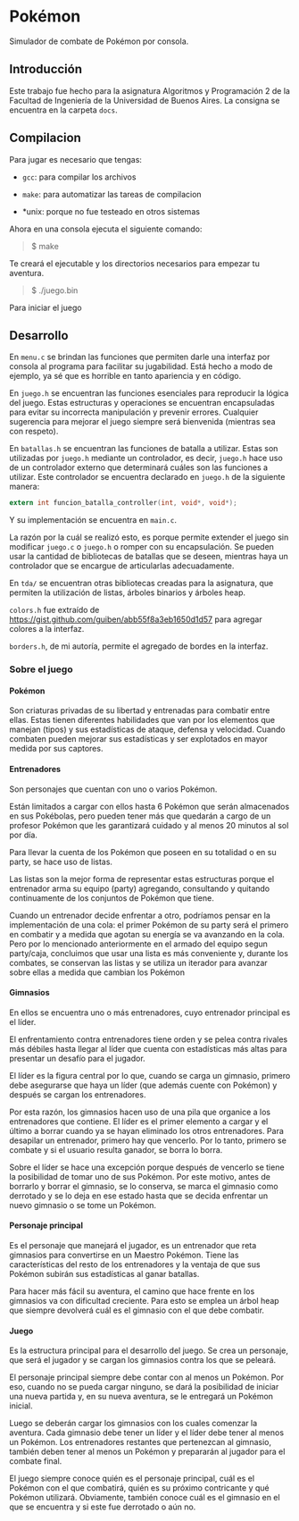 # Pokémon

Simulador de combate de Pokémon por consola.

## Introducción

Este trabajo fue hecho para la asignatura Algoritmos y Programación 2 de la
Facultad de Ingeniería de la Universidad de Buenos Aires. La consigna se
encuentra en la carpeta `docs`.

## Compilacion

Para jugar es necesario que tengas:

- `gcc`: para compilar los archivos 

- `make`: para automatizar las tareas de compilacion

- *unix: porque no fue testeado en otros sistemas

Ahora en una consola ejecuta el siguiente comando:

> $ make

  Te creará el ejecutable y los directorios necesarios para empezar tu
  aventura.

> $ ./juego.bin

  Para iniciar el juego

## Desarrollo

En `menu.c` se brindan las funciones que permiten darle una interfaz por
consola al programa para facilitar su jugabilidad. Está hecho a modo de
ejemplo, ya sé que es horrible en tanto apariencia y en código.

En `juego.h` se encuentran las funciones esenciales para reproducir la lógica
del juego. Estas estructuras y operaciones se encuentran encapsuladas para
evitar su incorrecta manipulación y prevenir errores. Cualquier sugerencia para
mejorar el juego siempre será bienvenida (mientras sea con respeto).

En `batallas.h` se encuentran las funciones de batalla a utilizar. Estas son
utilizadas por `juego.h` mediante un controlador, es decir, `juego.h` hace uso
de un controlador externo que determinará cuáles son las funciones a utilizar.
Este controlador se encuentra declarado en `juego.h` de la siguiente manera:

```c
extern int funcion_batalla_controller(int, void*, void*);
```

Y su implementación se encuentra en `main.c`.

La razón por la cuál se realizó esto, es porque permite extender el juego sin
modificar `juego.c` o `juego.h` o romper con su encapsulación. Se pueden usar
la cantidad de bibliotecas de batallas que se deseen, mientras haya un
controlador que se encargue de articularlas adecuadamente.

En `tda/` se encuentran otras bibliotecas creadas para la asignatura, que
permiten la utilización de listas, árboles binarios y árboles heap.

`colors.h` fue extraído de https://gist.github.com/guiben/abb55f8a3eb1650d1d57
para agregar colores a la interfaz.

`borders.h`, de mi autoría, permite el agregado de bordes en la interfaz.

### Sobre el juego

#### Pokémon

Son criaturas privadas de su libertad y entrenadas para combatir entre ellas.
Estas tienen diferentes habilidades que van por los elementos que manejan
(tipos) y sus estadísticas de ataque, defensa y velocidad. Cuando combaten
pueden mejorar sus estadísticas y ser explotados en mayor medida por sus
captores.

#### Entrenadores

Son personajes que cuentan con uno o varios Pokémon.

Están limitados a cargar con ellos hasta 6 Pokémon que serán almacenados en sus
Pokébolas, pero pueden tener más que quedarán a cargo de un profesor Pokémon
que les garantizará cuidado y al menos 20 minutos al sol por día.

Para llevar la cuenta de los Pokémon que poseen en su totalidad o en su party,
se hace uso de listas.

Las listas son la mejor forma de representar estas estructuras porque el
entrenador arma su equipo (party) agregando, consultando y quitando
continuamente de los conjuntos de Pokémon que tiene.

Cuando un entrenador decide enfrentar a otro, podríamos pensar en la
implementación de una cola: el primer Pokémon de su party será el primero en
combatir y a medida que agotan su energía se va avanzando en la cola. Pero por
lo mencionado anteriormente en el armado del equipo segun party/caja,
concluimos que usar una lista es más conveniente y, durante los combates, se
conservan las listas y se utiliza un iterador para avanzar sobre ellas a medida
que cambian los Pokémon

#### Gimnasios

En ellos se encuentra uno o más entrenadores, cuyo entrenador principal es el
líder.

El enfrentamiento contra entrenadores tiene orden y se pelea contra rivales más
débiles hasta llegar al líder que cuenta con estadísticas más altas para
presentar un desafío para el jugador.

El líder es la figura central por lo que, cuando se carga un gimnasio, primero
debe asegurarse que haya un líder (que además cuente con Pokémon) y después se
cargan los entrenadores.

Por esta razón, los gimnasios hacen uso de una pila que organice a los
entrenadores que contiene. El líder es el primer elemento a cargar y el último
a borrar cuando ya se hayan eliminado los otros entrenadores. Para desapilar un
entrenador, primero hay que vencerlo. Por lo tanto, primero se combate y si el
usuario resulta ganador, se borra lo borra.

Sobre el líder se hace una excepción porque después de vencerlo se tiene la
posibilidad de tomar uno de sus Pokémon. Por este motivo, antes de borrarlo y
borrar el gimnasio, se lo conserva, se marca el gimnasio como derrotado y se lo
deja en ese estado hasta que se decida enfrentar un nuevo gimnasio o se tome un
Pokémon.

#### Personaje principal

Es el personaje que manejará el jugador, es un entrenador que reta gimnasios
para convertirse en un Maestro Pokémon. Tiene las características del resto de
los entrenadores y la ventaja de que sus Pokémon subirán sus estadísticas al
ganar batallas.

Para hacer más fácil su aventura, el camino que hace frente en los gimnasios va
con dificultad creciente. Para esto se emplea un árbol heap que siempre
devolverá cuál es el gimnasio con el que debe combatir.

#### Juego

Es la estructura principal para el desarrollo del juego. Se crea un personaje,
que será el jugador y se cargan los gimnasios contra los que se peleará.

El personaje principal siempre debe contar con al menos un Pokémon. Por eso,
cuando no se pueda cargar ninguno, se dará la posibilidad de iniciar una nueva
partida y, en su nueva aventura, se le entregará un Pokémon inicial.

Luego se deberán cargar los gimnasios con los cuales comenzar la aventura. Cada
gimnasio debe tener un líder y el líder debe tener al menos un Pokémon. Los
entrenadores restantes que pertenezcan al gimnasio, también deben tener al
menos un Pokémon y prepararán al jugador para el combate final.

El juego siempre conoce quién es el personaje principal, cuál es el Pokémon con
el que combatirá, quién es su próximo contricante y qué Pokémon utilizará.
Obviamente, también conoce cuál es el gimnasio en el que se encuentra y si este
fue derrotado o aún no.
